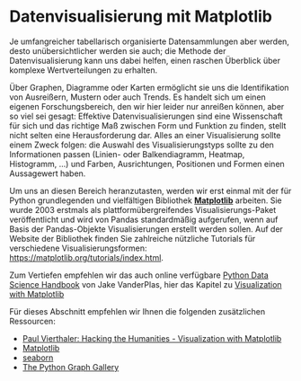 # Datenvisualisierung mit Matplotlib

Je umfangreicher tabellarisch organisierte Datensammlungen aber werden, desto unübersichtlicher
werden sie auch; die Methode der Datenvisualisierung kann uns dabei helfen, einen raschen Überblick über komplexe Wertverteilungen zu erhalten. 

Über Graphen, Diagramme oder Karten ermöglicht sie uns die Identifikation von Ausreißern, Mustern oder auch Trends. Es handelt sich um einen eigenen Forschungsbereich, den wir hier leider nur anreißen können, aber so viel sei gesagt: Effektive Datenvisualisierungen sind eine Wissenschaft für sich und das richtige Maß zwischen Form und Funktion zu finden, stellt nicht selten eine Herausforderung dar. Alles an einer Visualisierung sollte einem Zweck folgen: die Auswahl des Visualisierungstyps sollte zu den Informationen passen (Linien- oder Balkendiagramm, Heatmap, Histogramm, ...) und Farben, Ausrichtungen, Positionen und Formen einen Aussagewert haben.

Um uns an diesen Bereich heranzutasten, werden wir erst einmal mit der für Python grundlegenden und vielfältigen Bibliothek [**Matplotlib**](https://matplotlib.org/) arbeiten. Sie wurde 2003 erstmals als plattformübergreifendes Visualisierungs-Paket veröffentlicht und wird von Pandas standardmäßig aufgerufen, wenn auf Basis der Pandas-Objekte Visualisierungen erstellt werden sollen. Auf der Website der Bibliothek finden Sie zahlreiche nützliche Tutorials für verschiedene Visualisierungsformen: https://matplotlib.org/tutorials/index.html.

Zum Vertiefen empfehlen wir das auch online verfügbare [Python Data Science Handbook](https://jakevdp.github.io/PythonDataScienceHandbook/) von  Jake VanderPlas, hier das Kapitel zu [Visualization with Matplotlib](https://jakevdp.github.io/PythonDataScienceHandbook/04.00-introduction-to-matplotlib.html) 

Für dieses Abschnitt empfehlen wir Ihnen die folgenden zusätzlichen Ressourcen:

- [Paul Vierthaler: Hacking the Humanities - Visualization with Matplotlib](https://www.youtube.com/watch?v=TtQUlhcsFuE&list=PL6kqrM2i6BPIpEF5yHPNkYhjHm-FYWh17&index=17&pbjreload=101)
- [Matplotlib](https://matplotlib.org/3.3.3/contents.html)
- [seaborn](https://seaborn.pydata.org/index.html)
- [The Python Graph Gallery](https://python-graph-gallery.com/)